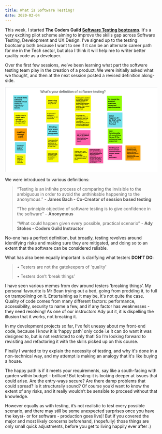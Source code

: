 ```yaml
---
title: What is Software Testing? 
date: 2020-02-04
---
```


This week, I started **The Coders Guild [Software Testing bootcamp](https://thecodersguild.org.uk/blog/try-yourself-out-as-a-software-testing-professional/)**. It's a very exciting pilot scheme aiming to improve the skills gap across Software Testing, Development and UX Design. I've signed up to the testing bootcamp both because I want to see if it can be an alternate career path for me in the Tech sector, but also I think it will help me to writer better quality code as a developer.

Over the first few sessions, we’ve been learning what part the software testing team play in the creation of a product. We were initially asked what we thought, and then at the next session posted a revised definition along-side.

![The JAMboard of my cohorts definitions of software testing](../assets/definingtesting.png "Software Testing Definitions")

We were introduced to various definitions:

>“Testing is an infinite process of comparing the invisible to the ambiguous in order to avoid the unthinkable happening to the anonymous.” - **James Bach - Co-Creator of session based testing**
>
>“The principle objective of software testing is to give confidence in the software” – **Anonymous**
>
>“What could happen given every possible, practical scenario” -
**Ady Stokes - Coders Guild Instructor**

No-one has a perfect definition, but broadly, testing revolves around identifying risks and making sure they are mitigated, and doing so to an extent that the software can be considered reliable.

What has also been equally important is clarifying what testers **DON’T DO**:

> • Testers are not the gatekeepers of 'quality'
>
 >• Testers don’t ‘break things’

I have seen various memes from dev around testers ‘breaking things’. My personal favourite is Mr Bean trying out a bed, going from prodding it, to full on trampolining on it. Entertaining as it may be, it's not quite the case. Quality of code comes from many different factors: performance, accessibility, security to name a few, and if any factor has weaknesses - they need resolving! As one of our instructors Ady put it, it is dispelling the illusion that it works, not breaking it. 

In my development projects so far, I’ve felt uneasy about my front-end code, because I know it is ‘happy path’ only code i.e it can do want it was designed to, but is not restricted to only that! So I’m looking forward to revisiting and refactoring it with the skills picked up on this course.

Finally I wanted to try explain the necessity of testing, and why it's done in a non-technical way, and my attempt is making an analogy that it's like buying a house. 

 The happy path is if it meets your requirements, say like a south-facing with garden within budget – brilliant! But testing it is looking deeper at issues that could arise. Are the entry-ways secure? Are there damp problems that could spread? Is it structurally sound? Of course you’d want to know the extent of any risks, and it really wouldn’t be sensible to proceed without that knowledge. 

 However equally as with testing, it’s not realistic to test every possible scenario, and there may still be some unexpected surprises once you have the keys(- or for software - production goes live)! But if you covered the major and  most likely concerns beforehand, (hopefully) those things are only small quick adjustments, before you get to living happily ever after :) 